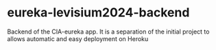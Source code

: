 # eureka-levisium2024-backend
Backend of the CIA-eureka app. It is a separation of the initial project to allows automatic and easy deployment on Heroku
